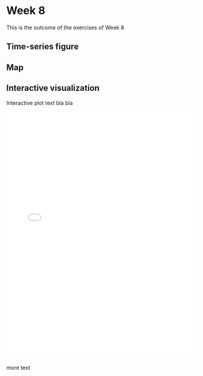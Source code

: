 # Week 8
This is the outcome of the exercises of Week 8

## Time-series figure

## Map

## Interactive visualization

Interactive plot text bla bla

<iframe src="Week6_interactive_plot.html"
    sandbox="allow-same-origin allow-scripts"
    width="100%"
    height="650"
    scrolling="no"
    seamless="seamless"
    frameborder="0">
</iframe>

more text